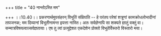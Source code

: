 +++
title = "40 नान्तोऽस्ति मम"

+++
।।10.40।। प्रकरणार्थमुपसंहरन् विभूतिं संक्षिपति -- हे परंतप परेषां
शत्रूणां कामक्रोधलोभादीनां तापजनक; मम दिव्यानां विभूतीनामन्त इयत्ता
नास्ति। अतः सर्वज्ञेनापि सा शक्यते ज्ञातुं वक्तुं वा।
सन्मात्रविषयत्वात्सर्वज्ञतायाः। एष तु त्वां प्रत्युद्देशत एकदेशेन
प्रोक्तो विभूतेर्विस्तरो विस्तारो मया।

